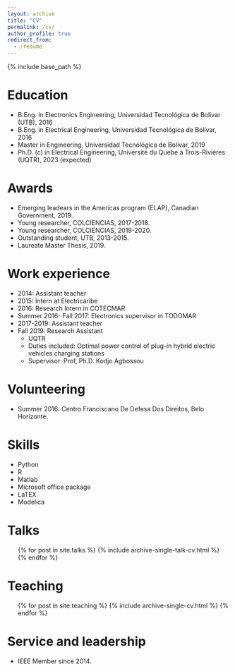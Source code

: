 ```yaml
---
layout: archive
title: "CV"
permalink: /cv/
author_profile: true
redirect_from:
  - /resume
---
```


{% include base_path %}

Education
======
* B.Eng. in Electronics Engineering, Universidad Tecnológica de Bolívar (UTB), 2016
* B.Eng. in Electrical Engineering, Universidad Tecnológica de Bolívar, 2016
* Master in Engineering, Universidad Tecnológica de Bolívar, 2019
* Ph.D. (c) in Electrical Engineering, Université du Quebe à Trois-Rivières (UQTR), 2023 (expected)


Awards
======

* Emerging leadears in the Americas program (ELAP), Canadian Government, 2019.
* Young researcher, COLCIENCIAS, 2017-2018.
* Young researcher, COLCIENCIAS, 2019-2020.
* Outstanding student, UTB, 2013-2015.
* Laureate Master Thesis, 2019.

Work experience
======
* 2014: Assistant teacher 
* 2015: Intern at Electricaribe
* 2016: Research Intern in COTECMAR 
* Summer 2016- Fall 2017: Electronics supervisor in TODOMAR
* 2017-2019: Assistant teacher
* Fall 2019: Research Assistant
  * UQTR
  * Duties included: Optimal power control of plug-in hybrid electric vehicles charging stations
  * Supervisor: Prof, Ph.D. Kodjo Agbossou

  
Volunteering
======

* Summer 2016: Centro Franciscano De Defesa Dos Direitos, Belo Horizonte. 

Skills
======
* Python
* R
* Matlab
* Microsoft office package
* LaTEX 
* Modelica

  
Talks
======
  <ul>{% for post in site.talks %}
    {% include archive-single-talk-cv.html %}
  {% endfor %}</ul>
  
Teaching
======
  <ul>{% for post in site.teaching %}
    {% include archive-single-cv.html %}
  {% endfor %}</ul>
  
Service and leadership
======
* IEEE Member since 2014. 
